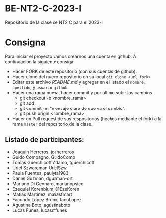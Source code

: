 # BE-NT2-C-2023-I

Repositorio de la clase de NT2 C para el 2023-I

# Consigna

Para iniciar el proyecto vamos crearnos una cuenta en github. A continuacion la siguiente consiga:

- Hacer FORK de este repositorio (con sus cuentas de github).
- Hacer clone del nuevo repositorio en su local `git clone <url_fork>`
- Editar este archivo _README.md_ y agregar en el listado el `nombre`, `apellido`, y `usuario github`.
- Hacer una rama nueva, hacer commit y por ultimo subir los cambios
  - git checkout -b <nombre_rama>
  - git add .
  - git commit -m "mensaje claro de que va el cambio".
  - git push origin <nombre_rama>
- Hacer un Pull request de sus respositorios (hechos mediante el fork) a la rama `master` del repositorio de la clase.

## Listado de participantes:

- Joaquín Herreros, joaherreros
- Guido Compagno, GuidoComp
- Tomas Guerchicoff Adamo, tguerchicoff
- Uriel Szwarcman UrielSzw
- Paula Fuentes, paulyta1983 
- Daniel Guzman, dguzman-ort
- Mariano Di Gennaro, marianopsico
- Ezequiel Korenblum, @EzeKoren
- Matias Martinez, matiasfmart
- Facundo Lopez Bruno, facuLopez
- Agustina Boto, agustinaboto
- Lucas Funes, lucasmfunes
